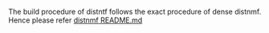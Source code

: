 The build procedure of distntf follows the exact procedure of 
dense distnmf. Hence please refer [distnmf README.md](../distnmf/README.md)
